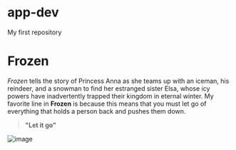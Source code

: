 # app-dev
My first repository
# Frozen 
*Frozen* tells the story of Princess Anna as she teams up with an iceman, his reindeer, and a snowman to find her estranged sister Elsa, whose icy powers have inadvertently trapped their kingdom in eternal winter.
My favorite line in **Frozen** is because this means that you must let go of everything that holds a person back and pushes them down. 
> **"Let it go"**

![image](https://m.media-amazon.com/images/M/MV5BMTQ1MjQwMTE5OF5BMl5BanBnXkFtZTgwNjk3MTcyMDE@._V1_.jpg)
